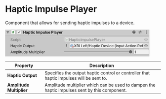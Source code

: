 # Haptic Impulse Player

Component that allows for sending haptic impulses to a device.

![HapticImpulsePlayer component](images/haptic-impulse-player.png)

| **Property** | **Description** |
|---|---|
| **Haptic Output** | Specifies the output haptic control or controller that haptic impulses will be sent to. |
| **Amplitude Multiplier** | Amplitude multiplier which can be used to dampen the haptic impulses sent by this component. |
